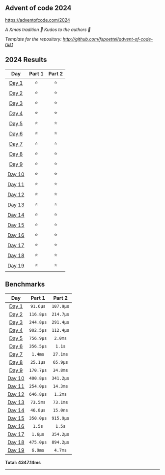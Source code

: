 ## Advent of code 2024

https://adventofcode.com/2024

_A Xmas tradition 🎅 Kudos to the authors 🎉_


_Template for the repository: http://github.com/fspoettel/advent-of-code-rust_


<!--- advent_readme_stars table --->
## 2024 Results

| Day | Part 1 | Part 2 |
| :---: | :---: | :---: |
| [Day 1](https://adventofcode.com/2024/day/1) | ⭐ | ⭐ |
| [Day 2](https://adventofcode.com/2024/day/2) | ⭐ | ⭐ |
| [Day 3](https://adventofcode.com/2024/day/3) | ⭐ | ⭐ |
| [Day 4](https://adventofcode.com/2024/day/4) | ⭐ | ⭐ |
| [Day 5](https://adventofcode.com/2024/day/5) | ⭐ | ⭐ |
| [Day 6](https://adventofcode.com/2024/day/6) | ⭐ | ⭐ |
| [Day 7](https://adventofcode.com/2024/day/7) | ⭐ | ⭐ |
| [Day 8](https://adventofcode.com/2024/day/8) | ⭐ | ⭐ |
| [Day 9](https://adventofcode.com/2024/day/9) | ⭐ | ⭐ |
| [Day 10](https://adventofcode.com/2024/day/10) | ⭐ | ⭐ |
| [Day 11](https://adventofcode.com/2024/day/11) | ⭐ | ⭐ |
| [Day 12](https://adventofcode.com/2024/day/12) | ⭐ | ⭐ |
| [Day 13](https://adventofcode.com/2024/day/13) | ⭐ | ⭐ |
| [Day 14](https://adventofcode.com/2024/day/14) | ⭐ | ⭐ |
| [Day 15](https://adventofcode.com/2024/day/15) | ⭐ | ⭐ |
| [Day 16](https://adventofcode.com/2024/day/16) | ⭐ | ⭐ |
| [Day 17](https://adventofcode.com/2024/day/17) | ⭐ | ⭐ |
| [Day 18](https://adventofcode.com/2024/day/18) | ⭐ | ⭐ |
| [Day 19](https://adventofcode.com/2024/day/19) | ⭐ | ⭐ |
<!--- advent_readme_stars table --->

<!--- benchmarking table --->
## Benchmarks

| Day | Part 1 | Part 2 |
| :---: | :---: | :---:  |
| [Day 1](./src/bin/01.rs) | `91.6µs` | `107.9µs` |
| [Day 2](./src/bin/02.rs) | `116.8µs` | `214.7µs` |
| [Day 3](./src/bin/03.rs) | `244.8µs` | `291.4µs` |
| [Day 4](./src/bin/04.rs) | `902.5µs` | `112.4µs` |
| [Day 5](./src/bin/05.rs) | `756.9µs` | `2.0ms` |
| [Day 6](./src/bin/06.rs) | `356.5µs` | `1.1s` |
| [Day 7](./src/bin/07.rs) | `1.4ms` | `27.1ms` |
| [Day 8](./src/bin/08.rs) | `25.1µs` | `65.9µs` |
| [Day 9](./src/bin/09.rs) | `170.7µs` | `34.8ms` |
| [Day 10](./src/bin/10.rs) | `400.8µs` | `341.2µs` |
| [Day 11](./src/bin/11.rs) | `254.0µs` | `14.3ms` |
| [Day 12](./src/bin/12.rs) | `646.8µs` | `1.2ms` |
| [Day 13](./src/bin/13.rs) | `73.5ms` | `73.1ms` |
| [Day 14](./src/bin/14.rs) | `46.8µs` | `15.0ns` |
| [Day 15](./src/bin/15.rs) | `350.0µs` | `915.9µs` |
| [Day 16](./src/bin/16.rs) | `1.5s` | `1.5s` |
| [Day 17](./src/bin/17.rs) | `1.6µs` | `354.2µs` |
| [Day 18](./src/bin/18.rs) | `475.0µs` | `894.2µs` |
| [Day 19](./src/bin/19.rs) | `6.9ms` | `4.7ms` |

**Total: 4347.14ms**
<!--- benchmarking table --->

---
